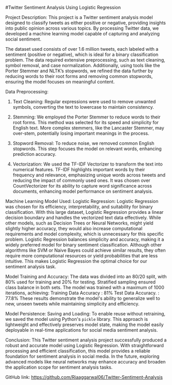 #Twitter Sentiment Analysis Using Logistic Regression

Project Description:
This project is a Twitter sentiment analysis model designed to classify tweets as either positive or negative, providing insights into public opinion across various topics. By processing Twitter data, we developed a machine learning model capable of capturing and analyzing social sentiment.

The dataset used consists of over 1.6 million tweets, each labeled with a sentiment (positive or negative), which is ideal for a binary classification problem. The data required extensive preprocessing, such as text cleaning, symbol removal, and case normalization. Additionally, using tools like the Porter Stemmer and NLTK’s stopwords, we refined the data further by reducing words to their root forms and removing common stopwords, ensuring the model focuses on meaningful content.

Data Preprocessing:
1.	Text Cleaning: Regular expressions were used to remove unwanted symbols, converting the text to lowercase to maintain consistency.

2.	Stemming: We employed the Porter Stemmer to reduce words to their root forms. This method was selected for its speed and simplicity for English text. More complex stemmers, like the Lancaster Stemmer, may over-stem, potentially losing important meanings in the process.

3.	Stopword Removal: To reduce noise, we removed common English stopwords. This step focuses the model on relevant words, enhancing prediction accuracy.

4.	Vectorization: We used the TF-IDF Vectorizer to transform the text into numerical features. TF-IDF highlights important words by their frequency and relevance, emphasizing unique words across tweets and reducing the impact of commonly used ones. It was chosen over CountVectorizer for its ability to capture word significance across documents, enhancing model performance on sentiment analysis.

Machine Learning Model Used: Logistic Regression:
Logistic Regression was chosen for its efficiency, interpretability, and suitability for binary classification. With this large dataset, Logistic Regression provides a linear decision boundary and handles the vectorized text data effectively. While other models, such as Decision Trees or Neural Networks, might yield slightly higher accuracy, they would also increase computational requirements and model complexity, which is unnecessary for this specific problem. Logistic Regression balances simplicity and accuracy, making it a widely preferred model for binary sentiment classification.
Although other algorithms like SVM or Naive Bayes could achieve similar results, they often require more computational resources or yield probabilities that are less intuitive. This makes Logistic Regression the optimal choice for our sentiment analysis task.
 
Model Training and Accuracy:
The data was divided into an 80/20 split, with 80% used for training and 20% for testing. Stratified sampling ensured class balance in both sets. The model was trained with a maximum of 1000 iterations, achieving:
Training Data Accuracy : 81%
Test Data Accuracy.    : 77.8%
These results demonstrate the model's ability to generalize well to new, unseen tweets while maintaining simplicity and efficiency.

Model Persistence: Saving and Loading:
To enable reuse without retraining, we saved the model using Python's `pickle` library. This approach is lightweight and effectively preserves model state, making the model easily deployable in real-time applications for social media sentiment analysis.

Conclusion:
This Twitter sentiment analysis project successfully produced a robust and accurate model using Logistic Regression. With straightforward processing and efficient classification, this model provides a reliable foundation for sentiment analysis in social media. In the future, exploring advanced models like neural networks may enhance accuracy and broaden the application scope for sentiment analysis tasks.

GitHub link: https://github.com/Riaaggarwal06/Twitter-Sentiment-Analysis
